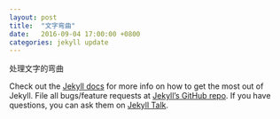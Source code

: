 ```yaml
---
layout: post
title:  "文字弯曲"
date:   2016-09-04 17:00:00 +0800
categories: jekyll update
---
```

处理文字的弯曲


Check out the [Jekyll docs][jekyll-docs] for more info on how to get the most out of Jekyll. File all bugs/feature requests at [Jekyll’s GitHub repo][jekyll-gh]. If you have questions, you can ask them on [Jekyll Talk][jekyll-talk].

[jekyll-docs]: baseurl
[jekyll-gh]:   https://github.com/jekyll/jekyll
[jekyll-talk]: https://talk.jekyllrb.com/
